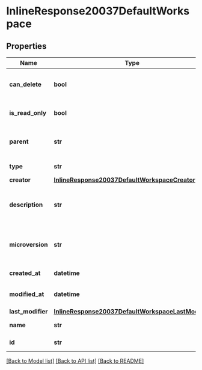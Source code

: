 # InlineResponse20037DefaultWorkspace

## Properties
Name | Type | Description | Notes
------------ | ------------- | ------------- | -------------
**can_delete** | **bool** | Whether workspace can be deleted | 
**is_read_only** | **bool** | Whether workspace is read-only | 
**parent** | **str** | ID of workspace&#39;s parent version | 
**type** | **str** | Type of record | 
**creator** | [**InlineResponse20037DefaultWorkspaceCreator**](InlineResponse20037DefaultWorkspaceCreator.md) |  | 
**description** | **str** | User-provided description of workspace | 
**microversion** | **str** | Current document microversion ID of workspace | 
**created_at** | **datetime** | Creation date | 
**modified_at** | **datetime** | Last modification date | 
**last_modifier** | [**InlineResponse20037DefaultWorkspaceLastModifier**](InlineResponse20037DefaultWorkspaceLastModifier.md) |  | 
**name** | **str** | name of workspace | 
**id** | **str** | ID of workspace | 

[[Back to Model list]](../README.md#documentation-for-models) [[Back to API list]](../README.md#documentation-for-api-endpoints) [[Back to README]](../README.md)


